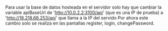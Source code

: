Para usar la base de datos hosteada en el servidor solo hay que cambiar la variable apiBaseUrl
de 'http://10.0.2.2:3100/api' (que es una IP de prueba) a 'http://18.218.68.253/api' que llama a la IP del servido
Por ahora este cambio solo se realiza en las pantallas register, login, changePassword.
